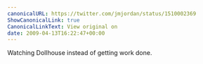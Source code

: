 ```yaml
---
canonicalURL: https://twitter.com/jmjordan/status/1510002369
ShowCanonicalLink: true
CanonicalLinkText: View original on
date: 2009-04-13T16:22:47+00:00
---
```

Watching Dollhouse instead of getting work done.
